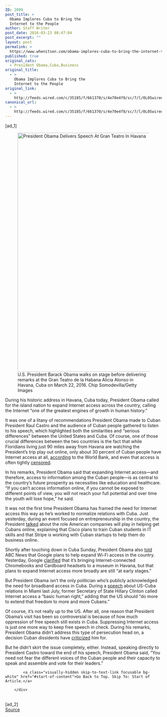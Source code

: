 ```yaml
---
ID: 2099
post_title: >
  Obama Implores Cuba to Bring the
  Internet to the People
author: Staff Writer
post_date: 2016-03-23 08:47:04
post_excerpt: ""
layout: post
permalink: >
  https://www.whenitson.com/obama-implores-cuba-to-bring-the-internet-to-the-people/
published: true
original_cats:
  - President Obama,Cuba,Business
original_title:
  - >
    Obama Implores Cuba to Bring the
    Internet to the People
original_link:
  - >
    http://feeds.wired.com/c/35185/f/661370/s/4e70e4f8/sc/7/l/0L0Swired0N0C20A160C0A30Ccuba0Eobama0Einternet0C/story01.htm
canonical_url:
  - >
    http://feeds.wired.com/c/35185/f/661370/s/4e70e4f8/sc/7/l/0L0Swired0N0C20A160C0A30Ccuba0Eobama0Einternet0C/story01.htm
---
```

 [ad_1]
<br><div id=""><figure attachment_1992164="" class="wp-caption landscape alignnone  relative" data-js="fader"><a href="http://www.wired.com/wp-content/uploads/2016/03/obama-cuba-internet-516938168-s.jpg"><img src="http://www.whenitson.com/wp-content/uploads/2016/03/Obama-Implores-Cuba-to-Bring-the-Internet-to-the-People.jpg" alt="President Obama Delivers Speech At Gran Teatro In Havana" width="1024" height="768" class="size-large wp-image-1992164"/></a><figcaption class="wp-caption-text link-underline">U.S. President Barack Obama walks on stage before delivering remarks at the Gran Teatro de la Habana Alicia Alonso in Havana, Cuba on March 22, 2016. <span class="credit link-underline-sm"><span aria-hidden="true" class="ui ui ui-photo inline-block ui-credit relative opacity-6 marg-r-sm marg-l-sm"/>Chip Somodevilla/Getty Images</span></figcaption></figure><p>During his historic address in Havana, Cuba today, President Obama called for the island nation to expand Internet access across the country, calling the Internet “one of the greatest engines of growth in human history.”</p>
<p>It was one of a litany of recommendations President Obama made to Cuban President Raul Castro and the audience of Cuban people gathered to listen to his speech, which highlighted both the similarities and “serious differences” between the United States and Cuba. Of course, one of those crucial differences between the two countries is the fact that while Floridians living just 90 miles away from Havana are watching the President’s trip play out online, only about 30 percent of Cuban people have Internet access at all, <a href="http://data.worldbank.org/indicator/IT.NET.USER.P2" target="_blank">according</a> to the World Bank, and even that access is often tightly <a href="https://freedomhouse.org/sites/default/files/resources/FOTN%202015_Cuba_0.pdf" target="_blank">censored</a>.</p>
<p>In his remarks, President Obama said that expanding Internet access—and therefore, access to information among the Cuban people—is as central to the country’s future prosperity as necessities like education and healthcare. “If you can’t access information online, if you cannot be exposed to different points of view, you will not reach your full potential and over time the youth will lose hope,” he said. </p>
<p>It was not the first time President Obama has framed the need for Internet access this way as he’s worked to normalize relations with Cuba. Just yesterday, during an event focused on entrepreneurship in the country, the President <a href="https://www.whitehouse.gov/the-press-office/2016/03/21/remarks-president-obama-entrepreneurship-and-opportunity-event-havana" target="_blank">talked</a> about the role American companies will play in helping get Cubans online, explaining that Cisco plans to train Cuban students in IT skills and that Stripe is working with Cuban startups to help them do business online. </p>
<p>Shortly after touching down in Cuba Sunday, President Obama also <a href="http://abcnews.go.com/Politics/exclusive-obama-begins-historic-visit-cuba-change-happen/story?id=37761940" target="_blank">told</a> ABC News that Google plans to help expand Wi-Fi access in the country. Yesterday, Google <a href="http://www.tecnologiayproductosgoogle.blogspot.com.ar/2016/03/adelante.html" target="_blank">clarified</a> that it’s bringing Internet-connected Chromebooks and Cardboard headsets to a museum in Havana, but that plans to expand Internet access more broadly are still “at early stages.”</p>
<p>But President Obama isn’t the only politician who’s publicly acknowledged the need for broadband access in Cuba. During a <a href="http://www.wired.com/2015/07/clinton-internet-cuba/" target="_blank">speech</a> about US-Cuba relations in Miami last July, former Secretary of State Hillary Clinton called Internet access a “basic human right,” adding that the US should “do more to extend that freedom to more and more Cubans.”  </p>
<p>Of course, it’s not really up to the US. After all, one reason that President Obama’s visit has been so controversial is because of how much oppression of free speech still exists in Cuba. Suppressing Internet access is just one more way to keep free speech in check. During his remarks, President Obama didn’t address this type of persecution head on, a decision Cuban dissidents have <a href="http://www.theguardian.com/world/live/2016/mar/22/obama-cuba-visit-speech-live-day-two-havana" target="_blank">criticized</a> him for. </p>
<p>But he didn’t skirt the issue completely, either. Instead, speaking directly to President Castro toward the end of his speech, President Obama said, “You need not fear the different voices of the Cuban people and their capacity to speak and assemble and vote for their leaders.”</p>

			<a class="visually-hidden skip-to-text-link focusable bg-white" href="#start-of-content">Go Back to Top. Skip To: Start of Article.</a>

		</div>
<br>[ad_2]
<br><a href="http://feeds.wired.com/c/35185/f/661370/s/4e70e4f8/sc/7/l/0L0Swired0N0C20A160C0A30Ccuba0Eobama0Einternet0C/story01.htm">Source </a>